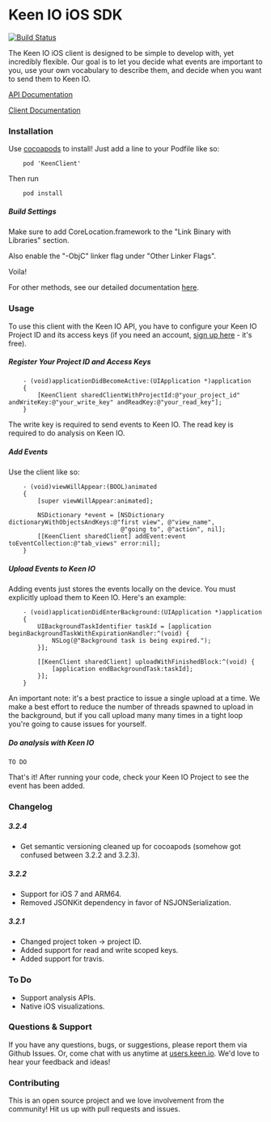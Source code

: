 Keen IO iOS SDK
===============

[![Build Status](https://travis-ci.org/keenlabs/KeenClient-iOS.png)](https://travis-ci.org/keenlabs/KeenClient-iOS)

The Keen IO iOS client is designed to be simple to develop with, yet incredibly flexible. Our goal is to let you decide what events are important to you, use your own vocabulary to describe them, and decide when you want to send them to Keen IO.

[API Documentation](https://keen.io/static/iOS-reference/index.html)

[Client Documentation](https://keen.io/docs/clients/iOS/usage-guide)

### Installation

Use [cocoapods](http://cocoapods.org/) to install! Just add a line to your Podfile like so:
```objc
    pod 'KeenClient'
```

Then run

```objc
    pod install
```

##### Build Settings

Make sure to add CoreLocation.framework to the "Link Binary with Libraries" section.

Also enable the "-ObjC" linker flag under "Other Linker Flags".

Voila!

For other methods, see our detailed documentation [here](https://keen.io/docs/clients/iOS/usage-guide).

### Usage

To use this client with the Keen IO API, you have to configure your Keen IO Project ID and its access keys (if you need an account, [sign up here](https://keen.io/) - it's free).

##### Register Your Project ID and Access Keys

```objc
    - (void)applicationDidBecomeActive:(UIApplication *)application
    {
        [KeenClient sharedClientWithProjectId:@"your_project_id" andWriteKey:@"your_write_key" andReadKey:@"your_read_key"];
    }
```

The write key is required to send events to Keen IO. The read key is required to do analysis on Keen IO.

##### Add Events

Use the client like so:

```objc
    - (void)viewWillAppear:(BOOL)animated
    {
        [super viewWillAppear:animated];

        NSDictionary *event = [NSDictionary dictionaryWithObjectsAndKeys:@"first view", @"view_name",
                               @"going to", @"action", nil];
        [[KeenClient sharedClient] addEvent:event toEventCollection:@"tab_views" error:nil];
    }
```

##### Upload Events to Keen IO

Adding events just stores the events locally on the device. You must explicitly upload them to Keen IO. Here's an example:

```objc
    - (void)applicationDidEnterBackground:(UIApplication *)application
    {
        UIBackgroundTaskIdentifier taskId = [application beginBackgroundTaskWithExpirationHandler:^(void) {
            NSLog(@"Background task is being expired.");
        }];

        [[KeenClient sharedClient] uploadWithFinishedBlock:^(void) {
            [application endBackgroundTask:taskId];
        }];
    }
```

An important note: it's a best practice to issue a single upload at a time. We make a best effort to reduce the number of threads spawned to upload in the background, but if you call upload many many times in a tight loop you're going to cause issues for yourself.

##### Do analysis with Keen IO

    TO DO
    
That's it! After running your code, check your Keen IO Project to see the event has been added.

### Changelog

##### 3.2.4

+ Get semantic versioning cleaned up for cocoapods (somehow got confused between 3.2.2 and 3.2.3).

##### 3.2.2

+ Support for iOS 7 and ARM64.
+ Removed JSONKit dependency in favor of NSJONSerialization.

##### 3.2.1

+ Changed project token -> project ID.
+ Added support for read and write scoped keys.
+ Added support for travis.

### To Do

* Support analysis APIs.
* Native iOS visualizations.

### Questions & Support

If you have any questions, bugs, or suggestions, please
report them via Github Issues. Or, come chat with us anytime
at [users.keen.io](http://users.keen.io). We'd love to hear your feedback and ideas!

### Contributing
This is an open source project and we love involvement from the community! Hit us up with pull requests and issues.
